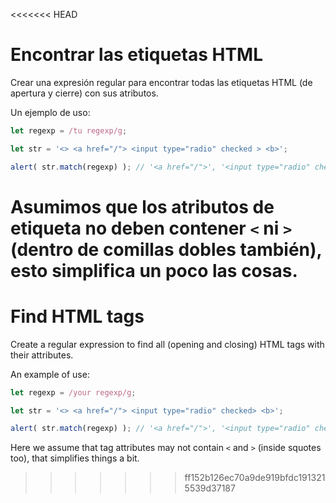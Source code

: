 <<<<<<< HEAD
# Encontrar las etiquetas HTML

Crear una expresión regular para encontrar todas las etiquetas HTML (de apertura y cierre) con sus atributos.

Un ejemplo de uso:

```js run
let regexp = /tu regexp/g;

let str = '<> <a href="/"> <input type="radio" checked > <b>';

alert( str.match(regexp) ); // '<a href="/">', '<input type="radio" checked >', '<b>'
```

Asumimos que los atributos de etiqueta no deben contener `<` ni `>` (dentro de comillas dobles también), esto simplifica un poco las cosas. 
=======
# Find HTML tags

Create a regular expression to find all (opening and closing) HTML tags with their attributes.

An example of use:

```js run
let regexp = /your regexp/g;

let str = '<> <a href="/"> <input type="radio" checked> <b>';

alert( str.match(regexp) ); // '<a href="/">', '<input type="radio" checked>', '<b>'
```

Here we assume that tag attributes may not contain `<` and `>` (inside squotes too), that simplifies things a bit. 
>>>>>>> ff152b126ec70a9de919bfdc1913215539d37187
